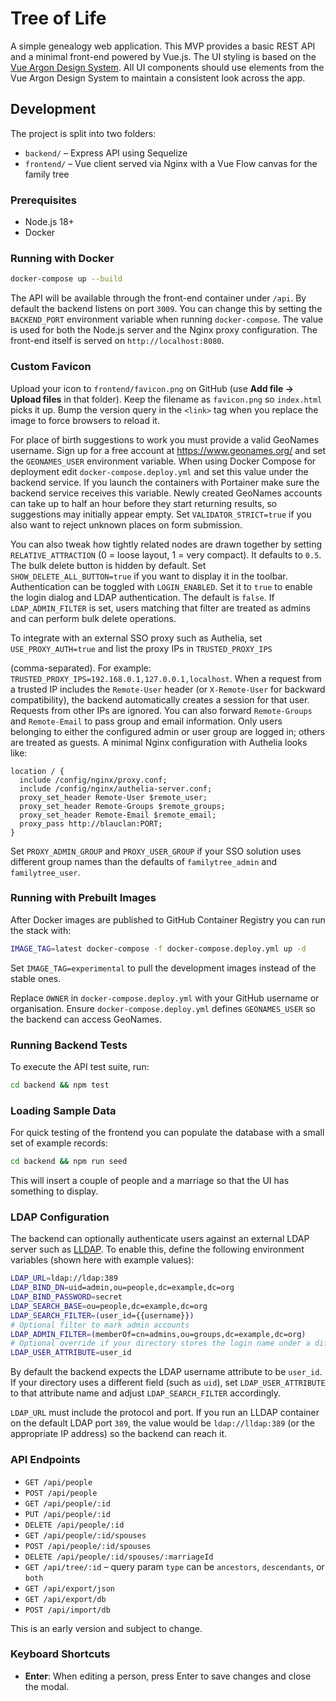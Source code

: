 # Tree of Life

A simple genealogy web application. This MVP provides a basic REST API and a minimal front-end powered by Vue.js. The UI styling is based on the [Vue Argon Design System](https://www.creative-tim.com/product/vue-argon-design-system?affiliate_id=116187).
All UI components should use elements from the Vue Argon Design System to maintain a consistent look across the app.


## Development

The project is split into two folders:

- `backend/` – Express API using Sequelize
- `frontend/` – Vue client served via Nginx with a Vue Flow canvas for the family tree

### Prerequisites

- Node.js 18+
- Docker

### Running with Docker

```bash
docker-compose up --build
```

The API will be available through the front-end container under `/api`. By default
the backend listens on port `3009`. You can change this by setting the
`BACKEND_PORT` environment variable when running `docker-compose`. The value is
used for both the Node.js server and the Nginx proxy configuration. The front-end itself is served on
`http://localhost:8080`.
### Custom Favicon
Upload your icon to `frontend/favicon.png` on GitHub (use **Add file -> Upload files** in that folder). Keep the filename as `favicon.png` so `index.html` picks it up. Bump the version query in the `<link>` tag when you replace the image to force browsers to reload it.


For place of birth suggestions to work you must provide a valid
GeoNames username. Sign up for a free account at
<https://www.geonames.org/> and set the `GEONAMES_USER` environment
variable. When using Docker Compose for deployment edit
`docker-compose.deploy.yml` and set this value under the backend
service. If you launch the containers with Portainer make sure the
backend service receives this variable. Newly created GeoNames
accounts can take up to half an hour before they start returning
results, so suggestions may initially appear empty. Set
`VALIDATOR_STRICT=true` if you also want to reject unknown places on
form submission.

You can also tweak how tightly related nodes are drawn together by setting
`RELATIVE_ATTRACTION` (0 = loose layout, 1 = very compact). It defaults to `0.5`.
The bulk delete button is hidden by default. Set `SHOW_DELETE_ALL_BUTTON=true`
if you want to display it in the toolbar.
Authentication can be toggled with `LOGIN_ENABLED`. Set it to `true` to enable
the login dialog and LDAP authentication. The default is `false`.
If `LDAP_ADMIN_FILTER` is set, users matching that filter are treated as admins
and can perform bulk delete operations.

To integrate with an external SSO proxy such as Authelia, set
`USE_PROXY_AUTH=true` and list the proxy IPs in `TRUSTED_PROXY_IPS`

 (comma-separated). For example:
`TRUSTED_PROXY_IPS=192.168.0.1,127.0.0.1,localhost`. When a request from a trusted IP includes the
`Remote-User` header (or `X-Remote-User` for backward compatibility), the
backend automatically creates a session for that user. Requests from other IPs are
ignored. You can also forward
`Remote-Groups` and `Remote-Email` to pass group and email information. Only users
belonging to either the configured admin or user group are logged in; others are
treated as guests. A
minimal Nginx configuration with Authelia looks like:

```nginx
location / {
  include /config/nginx/proxy.conf;
  include /config/nginx/authelia-server.conf;
  proxy_set_header Remote-User $remote_user;
  proxy_set_header Remote-Groups $remote_groups;
  proxy_set_header Remote-Email $remote_email;
  proxy_pass http://blauclan:PORT;
}
```

Set `PROXY_ADMIN_GROUP` and `PROXY_USER_GROUP` if your SSO solution uses
different group names than the defaults of `familytree_admin` and
`familytree_user`.

### Running with Prebuilt Images

After Docker images are published to GitHub Container Registry you can run the stack with:

```bash
IMAGE_TAG=latest docker-compose -f docker-compose.deploy.yml up -d
```

Set `IMAGE_TAG=experimental` to pull the development images instead of the
stable ones.

Replace `OWNER` in `docker-compose.deploy.yml` with your GitHub username or organisation.
Ensure `docker-compose.deploy.yml` defines `GEONAMES_USER` so the backend can access GeoNames.

### Running Backend Tests

To execute the API test suite, run:

```bash
cd backend && npm test
```

### Loading Sample Data

For quick testing of the frontend you can populate the database with a small set
of example records:

```bash
cd backend && npm run seed
```

This will insert a couple of people and a marriage so that the UI has something
to display.

### LDAP Configuration

The backend can optionally authenticate users against an external LDAP server
such as [LLDAP](https://github.com/lldap/lldap). To enable this, define the
following environment variables (shown here with example values):

```bash
LDAP_URL=ldap://ldap:389
LDAP_BIND_DN=uid=admin,ou=people,dc=example,dc=org
LDAP_BIND_PASSWORD=secret
LDAP_SEARCH_BASE=ou=people,dc=example,dc=org
LDAP_SEARCH_FILTER=(user_id={{username}})
# Optional filter to mark admin accounts
LDAP_ADMIN_FILTER=(memberOf=cn=admins,ou=groups,dc=example,dc=org)
# Optional override if your directory stores the login name under a different attribute
LDAP_USER_ATTRIBUTE=user_id
```

By default the backend expects the LDAP username attribute to be `user_id`.
If your directory uses a different field (such as `uid`), set `LDAP_USER_ATTRIBUTE`
to that attribute name and adjust `LDAP_SEARCH_FILTER` accordingly.

`LDAP_URL` must include the protocol and port. If you run an LLDAP container on
the default LDAP port `389`, the value would be `ldap://lldap:389` (or the
appropriate IP address) so the backend can reach it.

### API Endpoints

- `GET /api/people`
- `POST /api/people`
- `GET /api/people/:id`
- `PUT /api/people/:id`
- `DELETE /api/people/:id`
- `GET /api/people/:id/spouses`
- `POST /api/people/:id/spouses`
- `DELETE /api/people/:id/spouses/:marriageId`
- `GET /api/tree/:id` – query param `type` can be `ancestors`, `descendants`, or `both`
- `GET /api/export/json`
- `GET /api/export/db`
- `POST /api/import/db`

This is an early version and subject to change.

### Keyboard Shortcuts

- **Enter**: When editing a person, press Enter to save changes and close the modal.

